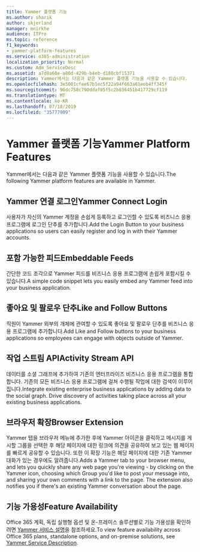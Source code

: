 ```yaml
---
title: Yammer 플랫폼 기능
ms.author: sharik
author: skjerland
manager: mnirkhe
audience: ITPro
ms.topic: reference
f1_keywords:
- yammer-platform-features
ms.service: o365-administration
localization_priority: Normal
ms.custom: Adm_ServiceDesc
ms.assetid: a7d8a60e-a80d-429b-b4eb-d188cbf15371
description: Yammer에서는 다음과 같은 Yammer 플랫폼 기능을 사용할 수 있습니다.
ms.openlocfilehash: 3e5001cfee67b1ec5f22a94f663a81eeb4ff345f
ms.sourcegitcommit: 96dc758c790ddaf05f5c2b836451b417729cf119
ms.translationtype: MT
ms.contentlocale: ko-KR
ms.lasthandoff: 07/18/2019
ms.locfileid: "35777909"
---
```

# <a name="yammer-platform-features"></a><span data-ttu-id="fb8c1-103">Yammer 플랫폼 기능</span><span class="sxs-lookup"><span data-stu-id="fb8c1-103">Yammer Platform Features</span></span>

<span data-ttu-id="fb8c1-104">Yammer에서는 다음과 같은 Yammer 플랫폼 기능을 사용할 수 있습니다.</span><span class="sxs-lookup"><span data-stu-id="fb8c1-104">The following Yammer platform features are available in Yammer.</span></span>
  
## <a name="yammer-connect-login"></a><span data-ttu-id="fb8c1-105">Yammer 연결 로그인</span><span class="sxs-lookup"><span data-stu-id="fb8c1-105">Yammer Connect Login</span></span>
<span data-ttu-id="fb8c1-106"><a name="bkmk_YammerConnectLogin"> </a></span><span class="sxs-lookup"><span data-stu-id="fb8c1-106"></span></span>

<span data-ttu-id="fb8c1-107">사용자가 자신의 Yammer 계정을 손쉽게 등록하고 로그인할 수 있도록 비즈니스 응용 프로그램에 로그인 단추를 추가합니다.</span><span class="sxs-lookup"><span data-stu-id="fb8c1-107">Add the Login Button to your business applications so users can easily register and log in with their Yammer accounts.</span></span>
  
## <a name="embeddable-feeds"></a><span data-ttu-id="fb8c1-108">포함 가능한 피드</span><span class="sxs-lookup"><span data-stu-id="fb8c1-108">Embeddable Feeds</span></span>
<span data-ttu-id="fb8c1-109"><a name="bkmk_EmbeddableFeeds"> </a></span><span class="sxs-lookup"><span data-stu-id="fb8c1-109"></span></span>

<span data-ttu-id="fb8c1-110">간단한 코드 조각으로 Yammer 피드를 비즈니스 응용 프로그램에 손쉽게 포함시킬 수 있습니다.</span><span class="sxs-lookup"><span data-stu-id="fb8c1-110">A simple code snippet lets you easily embed any Yammer feed into your business application.</span></span>
  
## <a name="like-and-follow-buttons"></a><span data-ttu-id="fb8c1-111">좋아요 및 팔로우 단추</span><span class="sxs-lookup"><span data-stu-id="fb8c1-111">Like and Follow Buttons</span></span>
<span data-ttu-id="fb8c1-112"><a name="bkmk_LikeAndFollowButtons"> </a></span><span class="sxs-lookup"><span data-stu-id="fb8c1-112"></span></span>

<span data-ttu-id="fb8c1-113">직원이 Yammer 외부의 개체에 관여할 수 있도록 좋아요 및 팔로우 단추를 비즈니스 응용 프로그램에 추가합니다.</span><span class="sxs-lookup"><span data-stu-id="fb8c1-113">Add Like and Follow buttons to your business applications so employees can engage with objects outside of Yammer.</span></span>
  
## <a name="activity-stream-api"></a><span data-ttu-id="fb8c1-114">작업 스트림 API</span><span class="sxs-lookup"><span data-stu-id="fb8c1-114">Activity Stream API</span></span>
<span data-ttu-id="fb8c1-115"><a name="bkmk_ActivityStreamAPI"> </a></span><span class="sxs-lookup"><span data-stu-id="fb8c1-115"></span></span>

<span data-ttu-id="fb8c1-p101">데이터를 소셜 그래프에 추가하여 기존의 엔터프라이즈 비즈니스 응용 프로그램을 통합합니다. 기존의 모든 비즈니스 응용 프로그램에 걸쳐 수행될 작업에 대한 검색이 이루어집니다.</span><span class="sxs-lookup"><span data-stu-id="fb8c1-p101">Integrate existing enterprise business applications by adding data to the social graph. Drive discovery of activities taking place across all your existing business applications.</span></span>
  
## <a name="browser-extension"></a><span data-ttu-id="fb8c1-118">브라우저 확장</span><span class="sxs-lookup"><span data-stu-id="fb8c1-118">Browser Extension</span></span>
<span data-ttu-id="fb8c1-119"><a name="bkmk_BrowserExtension"> </a></span><span class="sxs-lookup"><span data-stu-id="fb8c1-119"></span></span>

<span data-ttu-id="fb8c1-p102">Yammer 탭을 브라우저 메뉴에 추가한 후에 Yammer 아이콘을 클릭하고 메시지를 게시할 그룹을 선택한 후 해당 페이지에 대한 링크에 의견을 공유하여 보고 있는 웹 페이지를 빠르게 공유할 수 있습니다. 또한 이 확장 기능은 해당 페이지에 대한 기존 Yammer 대화가 있는 경우에도 알려줍니다.</span><span class="sxs-lookup"><span data-stu-id="fb8c1-p102">Adds a Yammer tab to your browser menu, and lets you quickly share any web page you're viewing - by clicking on the Yammer icon, choosing which Group you'd like to post your message into, and sharing your own comments with a link to the page. The extension also notifies you if there's an existing Yammer conversation about the page.</span></span> 
  
## <a name="feature-availability"></a><span data-ttu-id="fb8c1-122">기능 가용성</span><span class="sxs-lookup"><span data-stu-id="fb8c1-122">Feature Availability</span></span>
<span data-ttu-id="fb8c1-123"><a name="bkmk_BrowserExtension"> </a></span><span class="sxs-lookup"><span data-stu-id="fb8c1-123"></span></span>

<span data-ttu-id="fb8c1-124">Office 365 계획, 독립 실행형 옵션 및 온-프레미스 솔루션별로 기능 가용성을 확인하려면 [Yammer 서비스 설명](yammer-service-description.md)을 참조하세요.</span><span class="sxs-lookup"><span data-stu-id="fb8c1-124">To view feature availability across Office 365 plans, standalone options, and on-premise solutions, see [Yammer Service Description](yammer-service-description.md).</span></span>
  

